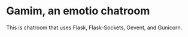 
# Gamim, an emotio chatroom

This is chatroom that uses Flask, Flask-Sockets, Gevent, and Gunicorn.